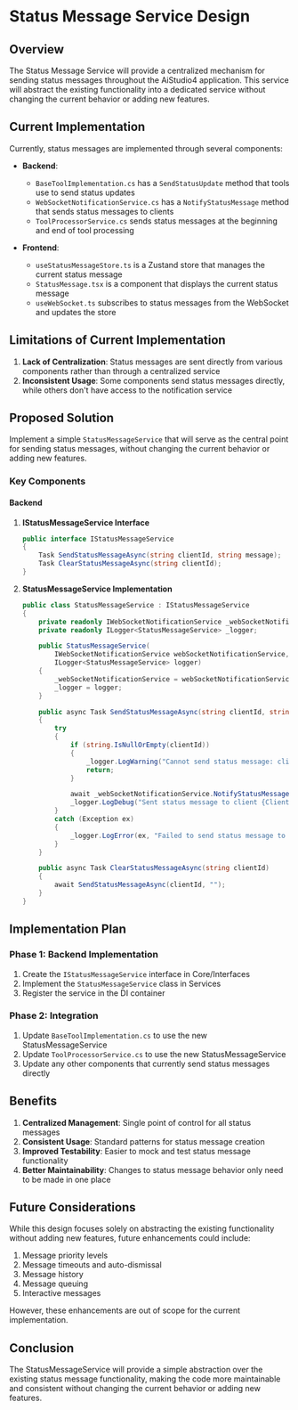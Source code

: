 ﻿# Status Message Service Design

## Overview

The Status Message Service will provide a centralized mechanism for sending status messages throughout the AiStudio4 application. This service will abstract the existing functionality into a dedicated service without changing the current behavior or adding new features.

## Current Implementation

Currently, status messages are implemented through several components:

- **Backend**:
  - `BaseToolImplementation.cs` has a `SendStatusUpdate` method that tools use to send status updates
  - `WebSocketNotificationService.cs` has a `NotifyStatusMessage` method that sends status messages to clients
  - `ToolProcessorService.cs` sends status messages at the beginning and end of tool processing

- **Frontend**:
  - `useStatusMessageStore.ts` is a Zustand store that manages the current status message
  - `StatusMessage.tsx` is a component that displays the current status message
  - `useWebSocket.ts` subscribes to status messages from the WebSocket and updates the store

## Limitations of Current Implementation

1. **Lack of Centralization**: Status messages are sent directly from various components rather than through a centralized service
2. **Inconsistent Usage**: Some components send status messages directly, while others don't have access to the notification service

## Proposed Solution

Implement a simple `StatusMessageService` that will serve as the central point for sending status messages, without changing the current behavior or adding new features.

### Key Components

#### Backend

1. **IStatusMessageService Interface**
   ```csharp
   public interface IStatusMessageService
   {
       Task SendStatusMessageAsync(string clientId, string message);
       Task ClearStatusMessageAsync(string clientId);
   }
   ```

2. **StatusMessageService Implementation**
   ```csharp
   public class StatusMessageService : IStatusMessageService
   {
       private readonly IWebSocketNotificationService _webSocketNotificationService;
       private readonly ILogger<StatusMessageService> _logger;

       public StatusMessageService(
           IWebSocketNotificationService webSocketNotificationService,
           ILogger<StatusMessageService> logger)
       {
           _webSocketNotificationService = webSocketNotificationService;
           _logger = logger;
       }

       public async Task SendStatusMessageAsync(string clientId, string message)
       {
           try
           {
               if (string.IsNullOrEmpty(clientId))
               {
                   _logger.LogWarning("Cannot send status message: clientId is null or empty");
                   return;
               }

               await _webSocketNotificationService.NotifyStatusMessage(clientId, message);
               _logger.LogDebug("Sent status message to client {ClientId}: {Message}", clientId, message);
           }
           catch (Exception ex)
           {
               _logger.LogError(ex, "Failed to send status message to client {ClientId}", clientId);
           }
       }

       public async Task ClearStatusMessageAsync(string clientId)
       {
           await SendStatusMessageAsync(clientId, "");
       }
   }
   ```

## Implementation Plan

### Phase 1: Backend Implementation

1. Create the `IStatusMessageService` interface in Core/Interfaces
2. Implement the `StatusMessageService` class in Services
3. Register the service in the DI container

### Phase 2: Integration

1. Update `BaseToolImplementation.cs` to use the new StatusMessageService
2. Update `ToolProcessorService.cs` to use the new StatusMessageService
3. Update any other components that currently send status messages directly

## Benefits

1. **Centralized Management**: Single point of control for all status messages
2. **Consistent Usage**: Standard patterns for status message creation
3. **Improved Testability**: Easier to mock and test status message functionality
4. **Better Maintainability**: Changes to status message behavior only need to be made in one place

## Future Considerations

While this design focuses solely on abstracting the existing functionality without adding new features, future enhancements could include:

1. Message priority levels
2. Message timeouts and auto-dismissal
3. Message history
4. Message queuing
5. Interactive messages

However, these enhancements are out of scope for the current implementation.

## Conclusion

The StatusMessageService will provide a simple abstraction over the existing status message functionality, making the code more maintainable and consistent without changing the current behavior or adding new features.